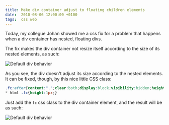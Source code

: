 ```yaml
---
title: Make div container adjust to floating children elements
date:  2010-08-06 12:00:00 +0100
tags:  css web
---
```


Today, my collegue Johan showed me a css fix for a problem that happens when a
div container has nested, floating divs. 

The fix makes the div container not resize itself according to the size of its
nested elements, as such:

![Default div behavior](/assets/blog/2010/08-06-1.png "Default div behavior")

As you see, the div doesn't adjust its size according to the nested elements. It
can be fixed, though, by this nice little CSS class:

```css
.fc:after{content:".";clear:both;display:block;visibility:hidden;height:0;}
* html .fc{height:1px;}
```

Just add the `fc` css class to the div container element, and the result will be
as such:

![Default div behavior](/assets/blog/2010/08-06-2.png "Default div behavior")